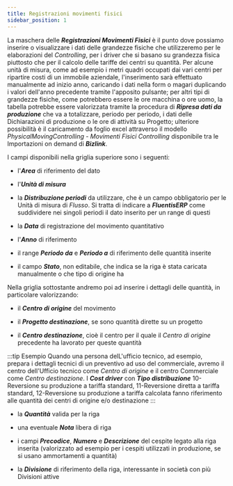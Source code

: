 ```yaml
---
title: Registrazioni movimenti fisici 
sidebar_position: 1
---
```


La maschera delle ***Registrazioni Movimenti Fisici*** è il punto dove possiamo inserire o visualizzare i dati delle grandezze fisiche che utilizzeremo per le elaborazioni del *Controlling*, per i driver che si basano su grandezza fisica piuttosto che per il calcolo delle tariffe dei centri su quantità.
Per alcune unità di misura, come ad esempio i metri quadri occupati dai vari centri per ripartire costi di un immobile aziendale, l'inserimento sarà effettuato manualmente ad inizio anno, caricando i dati nella form o magari duplicando i valori dell'anno precedente tramite l'apposito pulsante; per altri tipi di grandezze fisiche, come potrebbero essere le ore macchina o ore uomo, la tabella potrebbe essere valorizzata tramite la procedura di ***Ripresa dati da produzione*** che va a totalizzare, periodo per periodo, i dati delle Dichiarazioni di produzione o le ore di attività su Progetto; ulteriore possibilità è il caricamento da foglio excel attraverso il modello *PhysicalMovingControlling - Movimenti Fisici Controlling* disponibile tra le Importazioni on demand di ***Bizlink***.

I campi disponibili nella griglia superiore sono i seguenti:

- l'***Area*** di riferimento del dato

- l'***Unità di misura***

- la ***Distribuzione periodi*** da utilizzare, che è un campo obbligatorio per le Unità di misura di *Flusso*. Si tratta di indicare a ***FluentisERP*** come suddividere nei singoli periodi il dato inserito per un range di questi

- la ***Data*** di registrazione del movimento quantitativo

- l'***Anno***  di riferimento

- il range ***Periodo da***  e ***Periodo a*** di riferimento delle quantità inserite

- il campo ***Stato***, non editabile, che indica se la riga è stata caricata manualmente o che tipo di origine ha

Nella griglia sottostante andremo poi ad inserire i dettagli delle quantità, in particolare valorizzando:
- il ***Centro di origine*** del movimento

- il ***Progetto destinazione***, se sono quantità dirette su un progetto

- il ***Centro destinazione***, cioè il centro per il quale il *Centro di origine* precedente ha lavorato per queste quantità

:::tip Esempio
Quando una persona delL'ufficio tecnico, ad esempio, prepara i dettagli tecnici di un preventivo ad uso del commerciale, avremo il centro dell'Ufficio tecnico come *Centro di origine* e il centro Commerciale come *Centro destinazione*.
I ***Cost driver*** con ***Tipo distribuzione*** 10-Reversione su produzione a tariffa standard, 11-Reversione diretta a tariffa standard, 12-Reversione su produzione a tariffa calcolata fanno riferimento alle quantità dei centri di origine e/o destinazione
:::

- la ***Quantità*** valida per la riga

- una eventuale ***Nota*** libera di riga

- i campi ***Precodice***, ***Numero*** e ***Descrizione*** del cespite legato alla riga inserita (valorizzato ad esempio per i cespiti utilizzati in produzione, se si usano ammortamenti a quantità)

- la ***Divisione*** di riferimento della riga, interessante in società con più Divisioni attive
